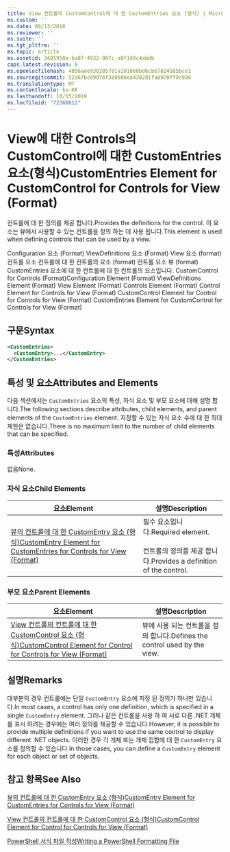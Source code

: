```yaml
---
title: View 컨트롤의 CustomControl에 대 한 CustomEntries 요소 (형식) | Microsoft Docs
ms.custom: ''
ms.date: 09/13/2016
ms.reviewer: ''
ms.suite: ''
ms.tgt_pltfrm: ''
ms.topic: article
ms.assetid: 3485958a-ba87-4932-907c-a8f140c4abdb
caps.latest.revision: 8
ms.openlocfilehash: 4856aee930285781a101868bd6cb67824585bce1
ms.sourcegitcommit: 52a67bcd9d7bf3e8600ea4302d1fa8970ff9c998
ms.translationtype: MT
ms.contentlocale: ko-KR
ms.lasthandoff: 10/15/2019
ms.locfileid: "72368812"
---
```

# <a name="customentries-element-for-customcontrol-for-controls-for-view-format"></a><span data-ttu-id="81856-102">View에 대한 Controls의 CustomControl에 대한 CustomEntries 요소(형식)</span><span class="sxs-lookup"><span data-stu-id="81856-102">CustomEntries Element for CustomControl for Controls for View (Format)</span></span>

<span data-ttu-id="81856-103">컨트롤에 대 한 정의를 제공 합니다.</span><span class="sxs-lookup"><span data-stu-id="81856-103">Provides the definitions for the control.</span></span> <span data-ttu-id="81856-104">이 요소는 뷰에서 사용할 수 있는 컨트롤을 정의 하는 데 사용 됩니다.</span><span class="sxs-lookup"><span data-stu-id="81856-104">This element is used when defining controls that can be used by a view.</span></span>

<span data-ttu-id="81856-105">Configuration 요소 (Format) ViewDefinitions 요소 (Format) View 요소 (format) 컨트롤 요소 컨트롤에 대 한 컨트롤의 요소 (format) 컨트롤 요소 뷰 (format) CustomEntries 요소에 대 한 컨트롤에 대 한 컨트롤의 요소입니다. CustomControl for Controls (Format)</span><span class="sxs-lookup"><span data-stu-id="81856-105">Configuration Element (Format) ViewDefinitions Element (Format) View Element (Format) Controls Element (Format) Control Element for Controls for View (Format) CustomControl Element for Control for Controls for View (Format) CustomEntries Element for CustomControl for Controls for View (Format)</span></span>

## <a name="syntax"></a><span data-ttu-id="81856-106">구문</span><span class="sxs-lookup"><span data-stu-id="81856-106">Syntax</span></span>

```xml
<CustomEntries>
  <CustomEntry>...</CustomEntry>
</CustomEntries>
```

## <a name="attributes-and-elements"></a><span data-ttu-id="81856-107">특성 및 요소</span><span class="sxs-lookup"><span data-stu-id="81856-107">Attributes and Elements</span></span>

<span data-ttu-id="81856-108">다음 섹션에서는 `CustomEntries` 요소의 특성, 자식 요소 및 부모 요소에 대해 설명 합니다.</span><span class="sxs-lookup"><span data-stu-id="81856-108">The following sections describe attributes, child elements, and parent elements of the `CustomEntries` element.</span></span> <span data-ttu-id="81856-109">지정할 수 있는 자식 요소 수에 대 한 최대 제한은 없습니다.</span><span class="sxs-lookup"><span data-stu-id="81856-109">There is no maximum limit to the number of child elements that can be specified.</span></span>

### <a name="attributes"></a><span data-ttu-id="81856-110">특성</span><span class="sxs-lookup"><span data-stu-id="81856-110">Attributes</span></span>

<span data-ttu-id="81856-111">없음</span><span class="sxs-lookup"><span data-stu-id="81856-111">None.</span></span>

### <a name="child-elements"></a><span data-ttu-id="81856-112">자식 요소</span><span class="sxs-lookup"><span data-stu-id="81856-112">Child Elements</span></span>

|<span data-ttu-id="81856-113">요소</span><span class="sxs-lookup"><span data-stu-id="81856-113">Element</span></span>|<span data-ttu-id="81856-114">설명</span><span class="sxs-lookup"><span data-stu-id="81856-114">Description</span></span>|
|-------------|-----------------|
|[<span data-ttu-id="81856-115">뷰의 컨트롤에 대 한 CustomEntry 요소 (형식)</span><span class="sxs-lookup"><span data-stu-id="81856-115">CustomEntry Element for CustomEntries for Controls for View (Format)</span></span>](./customentry-element-for-customentries-for-controls-for-view-format.md)|<span data-ttu-id="81856-116">필수 요소입니다.</span><span class="sxs-lookup"><span data-stu-id="81856-116">Required element.</span></span><br /><br /> <span data-ttu-id="81856-117">컨트롤의 정의를 제공 합니다.</span><span class="sxs-lookup"><span data-stu-id="81856-117">Provides a definition of the control.</span></span>|

### <a name="parent-elements"></a><span data-ttu-id="81856-118">부모 요소</span><span class="sxs-lookup"><span data-stu-id="81856-118">Parent Elements</span></span>

|<span data-ttu-id="81856-119">요소</span><span class="sxs-lookup"><span data-stu-id="81856-119">Element</span></span>|<span data-ttu-id="81856-120">설명</span><span class="sxs-lookup"><span data-stu-id="81856-120">Description</span></span>|
|-------------|-----------------|
|[<span data-ttu-id="81856-121">View 컨트롤의 컨트롤에 대 한 CustomControl 요소 (형식)</span><span class="sxs-lookup"><span data-stu-id="81856-121">CustomControl Element for Control for Controls for View (Format)</span></span>](./customcontrol-element-for-control-for-controls-for-view-format.md)|<span data-ttu-id="81856-122">뷰에 사용 되는 컨트롤을 정의 합니다.</span><span class="sxs-lookup"><span data-stu-id="81856-122">Defines the control used by the view.</span></span>|

## <a name="remarks"></a><span data-ttu-id="81856-123">설명</span><span class="sxs-lookup"><span data-stu-id="81856-123">Remarks</span></span>

<span data-ttu-id="81856-124">대부분의 경우 컨트롤에는 단일 `CustomEntry` 요소에 지정 된 정의가 하나만 있습니다.</span><span class="sxs-lookup"><span data-stu-id="81856-124">In most cases, a control has only one definition, which is specified in a single `CustomEntry` element.</span></span> <span data-ttu-id="81856-125">그러나 같은 컨트롤을 사용 하 여 서로 다른 .NET 개체를 표시 하려는 경우에는 여러 정의를 제공할 수 있습니다.</span><span class="sxs-lookup"><span data-stu-id="81856-125">However, it is possible to provide multiple definitions if you want to use the same control to display different .NET objects.</span></span> <span data-ttu-id="81856-126">이러한 경우 각 개체 또는 개체 집합에 대 한 `CustomEntry` 요소를 정의할 수 있습니다.</span><span class="sxs-lookup"><span data-stu-id="81856-126">In those cases, you can define a `CustomEntry` element for each object or set of objects.</span></span>

## <a name="see-also"></a><span data-ttu-id="81856-127">참고 항목</span><span class="sxs-lookup"><span data-stu-id="81856-127">See Also</span></span>

[<span data-ttu-id="81856-128">뷰의 컨트롤에 대 한 CustomEntry 요소 (형식)</span><span class="sxs-lookup"><span data-stu-id="81856-128">CustomEntry Element for CustomEntries for Controls for View (Format)</span></span>](./customentry-element-for-customentries-for-controls-for-view-format.md)

[<span data-ttu-id="81856-129">View 컨트롤의 컨트롤에 대 한 CustomControl 요소 (형식)</span><span class="sxs-lookup"><span data-stu-id="81856-129">CustomControl Element for Control for Controls for View (Format)</span></span>](./customcontrol-element-for-control-for-controls-for-view-format.md)

[<span data-ttu-id="81856-130">PowerShell 서식 파일 작성</span><span class="sxs-lookup"><span data-stu-id="81856-130">Writing a PowerShell Formatting File</span></span>](./writing-a-powershell-formatting-file.md)
